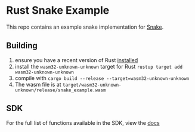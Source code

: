 # Rust Snake Example

This repo contains an example snake implementation for [Snake](https://snake.aitournament.com).

## Building

1. ensure you have a recent version of Rust [installed](https://www.rust-lang.org/tools/install)
2. install the `wasm32-unknown-unknown` target for Rust `rustup target add wasm32-unknown-unknown`
3. compile with `cargo build --release --target=wasm32-unknown-unknown`
4. The wasm file is at `target/wasm32-unknown-unknown/release/snake_example.wasm`

## SDK

For the full list of functions available in the SDK, view the [docs](https://sdk.snake.aitournament.com/snake_sdk/)